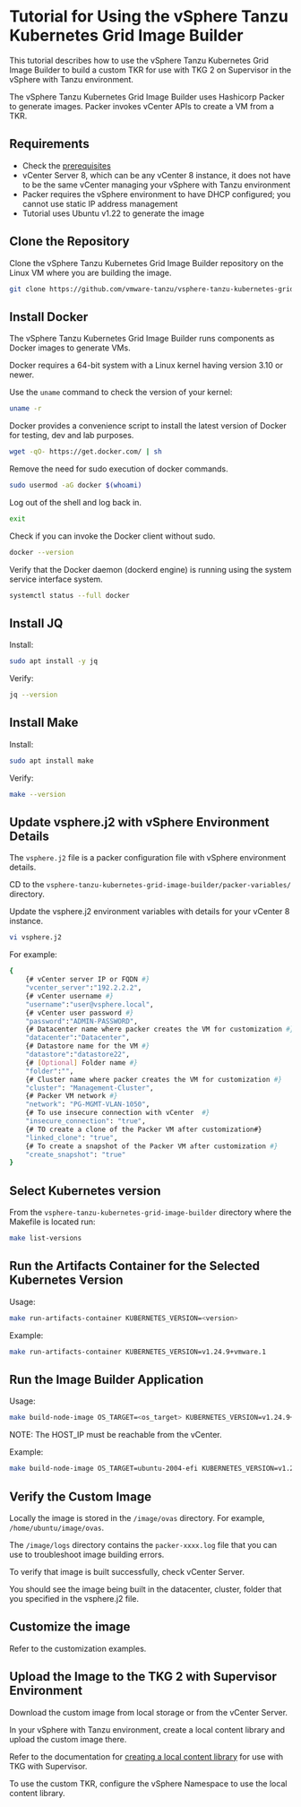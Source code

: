 # Tutorial for Using the vSphere Tanzu Kubernetes Grid Image Builder

This tutorial describes how to use the vSphere Tanzu Kubernetes Grid Image Builder to build a custom TKR for use with TKG 2 on Supervisor in the vSphere with Tanzu environment.

The vSphere Tanzu Kubernetes Grid Image Builder uses Hashicorp Packer to generate images. Packer invokes vCenter APIs to create a VM from a TKR.

## Requirements

- Check the [prerequisites](tkg#prerequisites)
- vCenter Server 8, which can be any vCenter 8 instance, it does not have to be the same vCenter managing your vSphere with Tanzu environment
- Packer requires the vSphere environment to have DHCP configured; you cannot use static IP address management
- Tutorial uses Ubuntu v1.22 to generate the image

## Clone the Repository

Clone the vSphere Tanzu Kubernetes Grid Image Builder repository on the Linux VM where you are building the image.

```bash
git clone https://github.com/vmware-tanzu/vsphere-tanzu-kubernetes-grid-image-builder.git
```

## Install Docker

The vSphere Tanzu Kubernetes Grid Image Builder runs components as Docker images to generate VMs.

Docker requires a 64-bit system with a Linux kernel having version 3.10 or newer.

Use the `uname` command to check the version of your kernel:

```bash
uname -r
```

Docker provides a convenience script to install the latest version of Docker for testing, dev and lab purposes.

```bash
wget -qO- https://get.docker.com/ | sh
```

Remove the need for sudo execution of docker commands.  

```bash
sudo usermod -aG docker $(whoami)
```

Log out of the shell and log back in.

```bash
exit
```

Check if you can invoke the Docker client without sudo.

```bash
docker --version
```

Verify that the Docker daemon (dockerd engine) is running using the system service interface system.

```bash
systemctl status --full docker
```

## Install JQ

Install:

```bash
sudo apt install -y jq
```

Verify:

```bash
jq --version
```

## Install Make

Install:

```bash
sudo apt install make
```

Verify:

```bash
make --version
```

## Update vsphere.j2 with vSphere Environment Details

The `vsphere.j2` file is a packer configuration file with vSphere environment details.

CD to the `vsphere-tanzu-kubernetes-grid-image-builder/packer-variables/` directory.

Update the vsphere.j2 environment variables with details for your vCenter 8 instance.

```bash
vi vsphere.j2
```

For example:

```bash
{
    {# vCenter server IP or FQDN #}
    "vcenter_server":"192.2.2.2",
    {# vCenter username #}
    "username":"user@vsphere.local",
    {# vCenter user password #}
    "password":"ADMIN-PASSWORD",
    {# Datacenter name where packer creates the VM for customization #}
    "datacenter":"Datacenter",
    {# Datastore name for the VM #}
    "datastore":"datastore22",
    {# [Optional] Folder name #}
    "folder":"",
    {# Cluster name where packer creates the VM for customization #}
    "cluster": "Management-Cluster",
    {# Packer VM network #}
    "network": "PG-MGMT-VLAN-1050",
    {# To use insecure connection with vCenter  #}
    "insecure_connection": "true",
    {# TO create a clone of the Packer VM after customization#}
    "linked_clone": "true",
    {# To create a snapshot of the Packer VM after customization #}
    "create_snapshot": "true"
}
```

## Select Kubernetes version

From the `vsphere-tanzu-kubernetes-grid-image-builder` directory where the Makefile is located run:

```bash
make list-versions
```

## Run the Artifacts Container for the Selected Kubernetes Version

Usage:

```bash
make run-artifacts-container KUBERNETES_VERSION=<version>
```

Example:

```bash
make run-artifacts-container KUBERNETES_VERSION=v1.24.9+vmware.1
```

## Run the Image Builder Application

Usage:

```bash
make build-node-image OS_TARGET=<os_target> KUBERNETES_VERSION=v1.24.9+vmware.1 TKR_SUFFIX=<tkr_suffix> HOST_IP=<host_ip> IMAGE_ARTIFACTS_PATH=<image_artifacts_path> ARTIFACTS_CONTAINER_PORT=8081
```

NOTE: The HOST_IP must be reachable from the vCenter.

Example:

```bash
make build-node-image OS_TARGET=ubuntu-2004-efi KUBERNETES_VERSION=v1.24.9+vmware.1 TKR_SUFFIX=byoi HOST_IP=192.2.2.3 IMAGE_ARTIFACTS_PATH=/home/ubuntu/image ARTIFACTS_CONTAINER_PORT=8081
```

## Verify the Custom Image

Locally the image is stored in the `/image/ovas` directory. For example, `/home/ubuntu/image/ovas`.

The `/image/logs` directory contains the `packer-xxxx.log` file that you can use to troubleshoot image building errors.

To verify that image is built successfully, check vCenter Server.

You should see the image being built in the datacenter, cluster, folder that you specified in the vsphere.j2 file.

## Customize the image

Refer to the customization examples.

## Upload the Image to the TKG 2 with Supervisor Environment

Download the custom image from local storage or from the vCenter Server.

In your vSphere with Tanzu environment, create a local content library and upload the custom image there.

Refer to the documentation for [creating a local content library](https://docs.vmware.com/en/VMware-vSphere/8.0/vsphere-with-tanzu-tkg/GUID-19E8E034-5256-4EFC-BEBF-D4F17A8ED021.html) for use with TKG with Supervisor.

To use the custom TKR, configure the vSphere Namespace to use the local content library.
